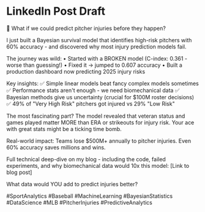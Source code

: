 # LinkedIn Post Draft

🔴 What if we could predict pitcher injuries before they happen?

I just built a Bayesian survival model that identifies high-risk pitchers with 60% accuracy - and discovered why most injury prediction models fail.

The journey was wild:
• Started with a BROKEN model (C-index: 0.361 - worse than guessing!)
• Fixed it → jumped to 0.607 accuracy
• Built a production dashboard now predicting 2025 injury risks

Key insights:
✅ Simple linear models beat fancy complex models sometimes
✅ Performance stats aren't enough - we need biomechanical data
✅ Bayesian methods give us uncertainty (crucial for $100M roster decisions)
✅ 49% of "Very High Risk" pitchers got injured vs 29% "Low Risk"

The most fascinating part? The model revealed that veteran status and games played matter MORE than ERA or strikeouts for injury risk. Your ace with great stats might be a ticking time bomb.

Real-world impact: Teams lose $500M+ annually to pitcher injuries. Even 60% accuracy saves millions and wins.

Full technical deep-dive on my blog - including the code, failed experiments, and why biomechanical data would 10x this model:
[Link to blog post]

What data would YOU add to predict injuries better?

#SportAnalytics #Baseball #MachineLearning #BayesianStatistics #DataScience #MLB #PitcherInjuries #PredictiveAnalytics